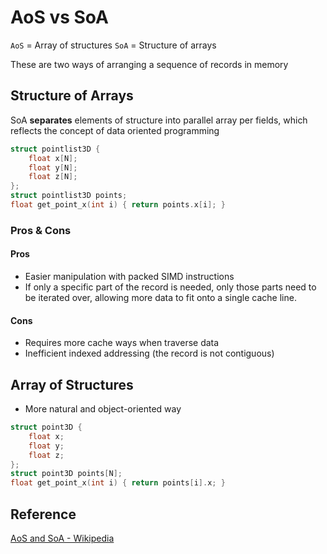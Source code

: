 # AoS vs SoA

`AoS` = Array of structures
`SoA` = Structure of arrays

These are two ways of arranging a sequence of records in memory

## Structure of Arrays
SoA **separates** elements of structure into parallel array per fields, which reflects the concept of data oriented programming

```c
struct pointlist3D {
    float x[N];
    float y[N];
    float z[N];
};
struct pointlist3D points;
float get_point_x(int i) { return points.x[i]; }
```

### Pros & Cons
#### Pros
* Easier manipulation with packed SIMD instructions
* If only a specific part of the record is needed, only those parts need to be iterated over, allowing more data to fit onto a single cache line.

#### Cons
* Requires more cache ways when traverse data
* Inefficient indexed addressing (the record is not contiguous)

## Array of Structures
* More natural and object-oriented way
```c
struct point3D {
    float x;
    float y;
    float z;
};
struct point3D points[N];
float get_point_x(int i) { return points[i].x; }
```

## Reference
[AoS and SoA - Wikipedia](https://en.wikipedia.org/wiki/AoS_and_SoA)
